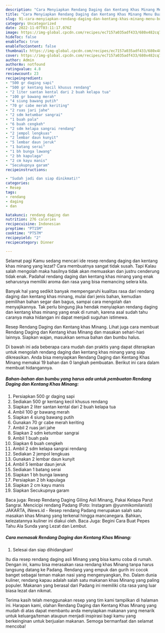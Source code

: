 ```yaml
---
description: "Cara Menyiapkan Rendang Daging dan Kentang Khas Minang Menu Buat lebaran"
title: "Cara Menyiapkan Rendang Daging dan Kentang Khas Minang Menu Buat lebaran"
slug: 91-cara-menyiapkan-rendang-daging-dan-kentang-khas-minang-menu-buat-lebaran
category: Uncategorized
date: 2022-11-07T03:11:17.076Z
image: https://img-global.cpcdn.com/recipes/ec7157a035adf433/680x482cq70/rendang-daging-dan-kentang-khas-minang-foto-resep-utama.jpg
hideToc: false
enableToc: true
enableTocContent: false
thumbnail: https://img-global.cpcdn.com/recipes/ec7157a035adf433/680x482cq70/rendang-daging-dan-kentang-khas-minang-foto-resep-utama.jpg
cover: https://img-global.cpcdn.com/recipes/ec7157a035adf433/680x482cq70/rendang-daging-dan-kentang-khas-minang-foto-resep-utama.jpg
author: Admin
authorAv: notfound
ratingvalue: 4.8
reviewcount: 23
recipeingredient:
- "500 gr daging sapi"
- "500 gr kentang kecil khusus rendang"
- "2 liter santan kental dari 2 buah kelapa tua"
- "100 gr bawang merah"
- "4 siung bawang putih"
- "70 gr cabe merah keriting"
- "2 ruas jari jahe"
- "2 sdm ketumbar sangrai"
- "1 buah pala"
- "6 buah cengkeh"
- "2 sdm kelapa sangrai rendang"
- "2 jempol lengkuas"
- "2 lembar daun kunyit"
- "5 lembar daun jeruk"
- "1 batang serai"
- "1 bh bunga lawang"
- "2 bh kapulaga"
- "2 cm kayu manis"
- "Secukupnya garam"
recipeinstructions:

- "Sudah jadi dan siap dinikmati!"
categories:
- Resep
tags:
- rendang
- daging
- dan

katakunci: rendang daging dan 
nutrition: 276 calories
recipecuisine: Indonesian
preptime: "PT15M"
cooktime: "PT57M"
recipeyield: "2"
recipecategory: Dinner

---
```



Selamat pagi Kamu sedang mencari ide resep rendang daging dan kentang khas minang yang lezat? Cara membuatnya sangat tidak susah. Tapi Kalau salah mengolah maka hasilnya tidak akan memuaskan dan justru cenderung tidak enak. Padahal rendang daging dan kentang khas minang yang enak seharusnya memiliki aroma dan rasa yang bisa memancing selera kita.


Banyak hal yang sedikit banyak mempengaruhi kualitas rasa dari rendang daging dan kentang khas minang, mulai dari jenis bahan, kemudian pemilihan bahan segar dan bagus, sampai cara mengolah dan menyajikannya. Tak perlu bingung jika hendak menyiapkan rendang daging dan kentang khas minang yang enak di rumah, karena asal sudah tahu caranya maka hidangan ini dapat menjadi suguhan istimewa.

Resep Rendang Daging dan Kentang khas Minang. Lihat juga cara membuat Rendang Daging dan Kentang khas Minang dan masakan sehari-hari lainnya. Siapkan wajan, masukkan semua bahan dan bumbu halus.


Di bawah ini ada beberapa cara mudah dan praktis yang dapat diterapkan untuk mengolah rendang daging dan kentang khas minang yang siap dikreasikan. Anda bisa menyiapkan Rendang Daging dan Kentang Khas Minang memakai 19 bahan dan 0 langkah pembuatan. Berikut ini cara dalam membuat hidangannya.

<!--inarticleads1-->

##### Bahan-bahan dan bumbu yang harus ada untuk pembuatan Rendang Daging dan Kentang Khas Minang:

1. Persiapkan 500 gr daging sapi
1. Sediakan 500 gr kentang kecil khusus rendang
1. Siapkan 2 liter santan kental dari 2 buah kelapa tua
1. Ambil 100 gr bawang merah
1. Siapkan 4 siung bawang putih
1. Gunakan 70 gr cabe merah keriting
1. Ambil 2 ruas jari jahe
1. Siapkan 2 sdm ketumbar sangrai
1. Ambil 1 buah pala
1. Siapkan 6 buah cengkeh
1. Ambil 2 sdm kelapa sangrai rendang
1. Sediakan 2 jempol lengkuas
1. Gunakan 2 lembar daun kunyit
1. Ambil 5 lembar daun jeruk
1. Sediakan 1 batang serai
1. Siapkan 1 bh bunga lawang
1. Persiapkan 2 bh kapulaga
1. Siapkan 2 cm kayu manis
1. Siapkan Secukupnya garam


Baca juga: Resep Rendang Daging Giling Asli Minang, Pakai Kelapa Parut Sangrai. Mencicipi rendang Padang (Foto: Instagram @yunmikomilanisti) JAKARTA, iNews.id - Resep rendang Padang merupakan salah satu masakan khas Minang yang terkenal hingga mancanegara. Bahkan, kelezatannya kuliner ini diakui oleh. Baca Juga: Begini Cara Buat Pepes Tahu Ala Sunda yang Lezat dan Lembut. 

<!--inarticleads2-->

##### Cara memasak Rendang Daging dan Kentang Khas Minang:


1. Selesai dan siap dihidangkan!

Itu dia resep rendang daging asli Minang yang bisa kamu coba di rumah. Dengan ini, kamu bisa merasakan rasa rendang khas Minang tanpa harus langsung datang ke Padang. Rendang yang empuk dan gurih ini cocok banget sebagai teman makan nasi yang mengenyangkan, lho. Dalam dunia kuliner, rendang kapau adalah salah satu makanan khas Minang yang paling populer. Makanan yang berasal dari Padang ini memiliki cita rasa yang luar biasa lezat dan nikmat. 

Terima kasih telah menggunakan resep yang tim kami tampilkan di halaman ini. Harapan kami, olahan Rendang Daging dan Kentang Khas Minang yang mudah di atas dapat membantu anda menyiapkan makanan yang menarik untuk keluarga/teman ataupun menjadi inspirasi bagi kamu yang berkeinginan untuk berjualan makanan. Semoga bermanfaat dan selamat mencoba!
